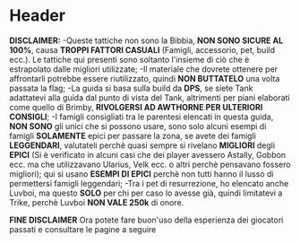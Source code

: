 <!-- TITLE: Disclaimer -->
<!-- SUBTITLE: LEGGERE CON ATTENZIONE PRIMA DI CONSULTARE QUALUNQUE PAGINA DELLA SEZIONE -->

# Header
**DISCLAIMER:**
-Queste tattiche non sono la Bibbia, **NON SONO SICURE AL 100%**, causa **TROPPI FATTORI CASUALI** (Famigli, accessorio, pet, build ecc.). Le tattiche qui presenti sono soltanto l'insieme di  ciò che è estrapolato dalle migliori utilizzate;
-Il materiale che dovrete ottenere per affrontarli potrebbe essere riutilizzato, quindi **NON BUTTATELO** una volta passata la flag;
-La guida si basa sulla build da **DPS**, se siete Tank adattatevi alla guida dal punto di vista del Tank, altrimenti per piani elaborati come quello di Brimby, **RIVOLGERSI AD AWTHORNE PER ULTERIORI CONSIGLI**;
-I famigli consigliati tra le parentesi elencati in questa guida, **NON SONO** gli unici che si possono usare, sono solo alcuni esempi di famigli **SOLAMENTE** epici per passare la zona, se avete dei famigli **LEGGENDARI**, valutateli perchè quasi sempre si rivelano **MIGLIORI** degli **EPICI** (Si è verificato in alcuni casi che dei player avessero Astally, Gobbon ecc. ma che utilizzavano Ularius, Velk ecc. o altri perchè pensavano fossero migliori); qui si usano **ESEMPI DI EPICI** perchè non tutti hanno il lusso di permettersi famigli leggendari;
-Tra i pet di resurrezione, ho elencato anche Luvboi, ma questo **SOLO** per chi per caso lo avesse già, quindi limitatevi a Trike, perchè Luvboi **NON VALE 250k** di onore.

**FINE DISCLAIMER** 
Ora potete fare buon'uso della esperienza dei giocatori passati e consultare le pagine a seguire